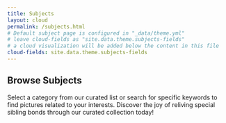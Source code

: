 ```yaml
---
title: Subjects
layout: cloud
permalink: /subjects.html
# Default subject page is configured in "_data/theme.yml"
# leave cloud-fields as "site.data.theme.subjects-fields"
# a cloud visualization will be added below the content in this file
cloud-fields: site.data.theme.subjects-fields
---
```


## Browse Subjects

Select a category from our curated list or search for specific keywords to find pictures related to your interests.
Discover the joy of reliving special sibling bonds through our curated collection today!
